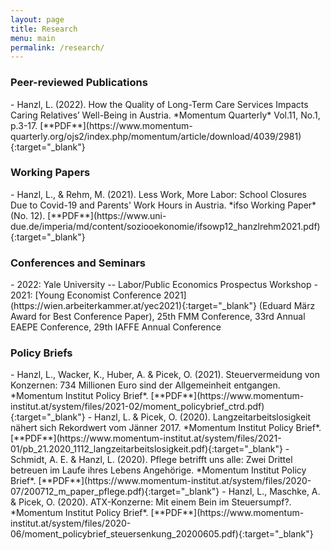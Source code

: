 ```yaml
---
layout: page
title: Research
menu: main
permalink: /research/
---
```



### Peer-reviewed Publications
<p> </p>
- Hanzl, L. (2022). How the Quality of Long-Term Care Services Impacts Caring Relatives’ Well-Being in Austria. *Momentum Quarterly* Vol.11, No.1, p.3-17. [**PDF**](https://www.momentum-quarterly.org/ojs2/index.php/momentum/article/download/4039/2981){:target="_blank"}
<p> </p>

### Working Papers
<p> </p>
- Hanzl, L., & Rehm, M. (2021). Less Work, More Labor: School Closures Due to Covid-19 and Parents' Work Hours in Austria. *ifso Working Paper* (No. 12). [**PDF**](https://www.uni-due.de/imperia/md/content/soziooekonomie/ifsowp12_hanzlrehm2021.pdf){:target="_blank"}
<p> </p>

### Conferences and Seminars
<p> </p>
- 2022: Yale University -- Labor/Public Economics Prospectus Workshop
- 2021: [Young Economist Conference 2021](https://wien.arbeiterkammer.at/yec2021){:target="_blank"} (Eduard März Award for Best Conference Paper), 25th FMM Conference, 33rd Annual EAEPE Conference, 29th IAFFE Annual Conference
<p> </p>

### Policy Briefs
<p> </p>
- Hanzl, L., Wacker, K., Huber, A. & Picek, O. (2021). Steuervermeidung von Konzernen: 734 Millionen Euro sind der Allgemeinheit entgangen. *Momentum Institut Policy Brief*. [**PDF**](https://www.momentum-institut.at/system/files/2021-02/moment_policybrief_ctrd.pdf){:target="_blank"}
- Hanzl, L. & Picek, O. (2020). Langzeitarbeitslosigkeit nähert sich Rekordwert vom Jänner 2017. *Momentum Institut Policy Brief*. [**PDF**](https://www.momentum-institut.at/system/files/2021-01/pb_21.2020_1112_langzeitarbeitslosigkeit.pdf){:target="_blank"}
- Schmidt, A. E. & Hanzl, L. (2020). Pflege betrifft uns alle: Zwei Drittel betreuen im Laufe ihres Lebens Angehörige. *Momentum Institut Policy Brief*. [**PDF**](https://www.momentum-institut.at/system/files/2020-07/200712_m_paper_pflege.pdf){:target="_blank"}
- Hanzl, L., Maschke, A. & Picek, O. (2020). ATX-Konzerne: Mit einem Bein im Steuersumpf?. *Momentum Institut Policy Brief*. [**PDF**](https://www.momentum-institut.at/system/files/2020-06/moment_policybrief_steuersenkung_20200605.pdf){:target="_blank"}
<p> </p>
